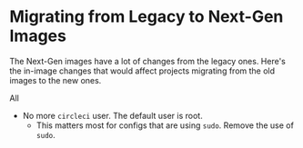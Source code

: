 # Migrating from Legacy to Next-Gen Images

The Next-Gen images have a lot of changes from the legacy ones.
Here's the in-image changes that would affect projects migrating from the old images to the new ones.

All

- No more `circleci` user. The default user is root.
  - This matters most for configs that are using `sudo`. Remove the use of `sudo`.
